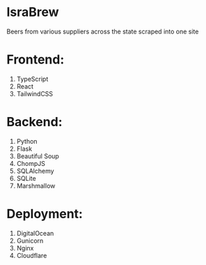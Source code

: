 # IsraBrew

Beers from various suppliers across the state scraped into one site

# Frontend:

1. TypeScript
2. React
3. TailwindCSS

# Backend:

1. Python
2. Flask
3. Beautiful Soup
4. ChompJS
5. SQLAlchemy
6. SQLite
7. Marshmallow

# Deployment:

1. DigitalOcean
2. Gunicorn
3. Nginx
4. Cloudflare
